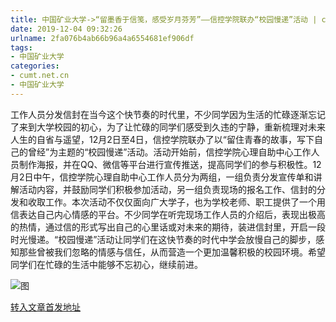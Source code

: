 ```yaml
---
title: 中国矿业大学->“留墨香于信笺，感受岁月芬芳”——信控学院联办“校园慢递”活动 | cumt.net.cn
date: 2019-12-04 09:32:26
urlname: 2fa076b4ab66b96a4a6554681ef906df
tags: 
- 中国矿业大学
categories:
- cumt.net.cn
- 中国矿业大学
---
```

工作人员分发信封在当今这个快节奏的时代里，不少同学因为生活的忙碌逐渐忘记了来到大学校园的初心，为了让忙碌的同学们感受到久违的宁静，重新梳理对未来人生的自省与遥望，12月2日至4日，信控学院联办了以“留住青春的故事，写下自己的曾经”为主题的“校园慢递”活动。活动开始前，信控学院心理自助中心工作人员制作海报，并在QQ、微信等平台进行宣传推送，提高同学们的参与积极性。12月2日中午，信控学院心理自助中心工作人员分为两组，一组负责分发宣传单和讲解活动内容，并鼓励同学们积极参加活动，另一组负责现场的报名工作、信封的分发和收取工作。本次活动不仅仅面向广大学子，也为学校老师、职工提供了一个用信表达自己内心情感的平台。不少同学在听完现场工作人员的介绍后，表现出极高的热情，通过信的形式写出自己的心里话或对未来的期待，装进信封里，开启一段时光慢递。“校园慢递”活动让同学们在这快节奏的时代中学会放慢自己的脚步，感知那些曾被我们忽略的情感与信任，从而营造一个更加温馨积极的校园环境。希望同学们在忙碌的生活中能够不忘初心，继续前进。

![图](http://xwzx.cumt.edu.cn/_upload/article/images/d6/2e/932eaed24378babcacb51092e2c2/e21385a5-5ae4-4f61-9bab-81dec03a1502.jpg)

[转入文章首发地址](http://xwzx.cumt.edu.cn/6e/49/c523a552521/page.htm)